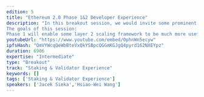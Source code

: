 ```yaml
---
edition: 5
title: "Ethereum 2.0 Phase 1&2 Developer Experience"
description: "In this breakout session, we would invite some prominent Dapp developers to discuss the developer experience with Ethereum 2.0 researchers and client implementers.
The goals of this session:
Phase 1 will enable some layer 2 scaling framework to be much more useful! What would the developers need to know? And what are the edge-cutting tools they can start to dig?Till today, the most promising Phase 2 proposal is the execution environment abstraction by Vitalik Buterin (https://notes.ethereum.org/s/Bkoaj4xpN). While this scheme would only add minor cost to migrate the existed Dapp, it would be great to understand the requirements from the perspective of developers.What's the user experience regarding cross-shard transactions?To get some more concrete ideas of the Eth2 tooling we will need."
youtubeUrl: "https://www.youtube.com/embed/0phnWn5ecyw"
ipfsHash: "QmVYWcqQeWbBteVxQkYSBpcQGGmKGJgQ4pyrd162NXEYpz"
duration: 6906
expertise: "Intermediate"
type: "Breakout"
track: "Staking & Validator Experience"
keywords: []
tags: ['Staking & Validator Experience']
speakers: ['Jacek Sieka','Hsiao-Wei Wang']
---
```

